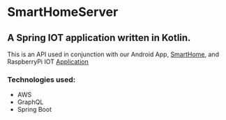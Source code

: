 # SmartHomeServer

## A Spring IOT application written in Kotlin.

This is an API used in conjunction with our Android App, [SmartHome](https://www.github.com/jazart/smarthome), and RaspberryPi IOT [Application](https://www.github.com/kryptic-ken/raspberrypi-aws)

### Technologies used:
* AWS
* GraphQL
* Spring Boot
